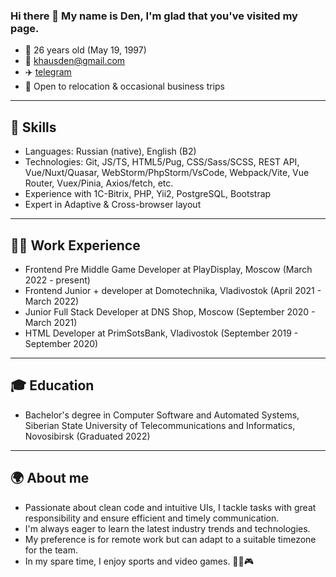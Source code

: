 ### Hi there 👋 My name is Den, I'm glad that you've visited my page.

* 🎂 26 years old \(May 19, 1997\)
* 📧 khausden@gmail.com 
* ✈️ [telegram](https://t.me/dk_d3v)
* 🏢 Open to relocation & occasional business trips

---

## 🔧 Skills

* Languages: Russian \(native\), English \(B2\)
* Technologies: Git, JS/TS, HTML5/Pug, CSS/Sass/SCSS, REST API, Vue/Nuxt/Quasar, WebStorm/PhpStorm/VsCode, Webpack/Vite, Vue Router, Vuex/Pinia, Axios/fetch, etc.
* Experience with 1C-Bitrix, PHP, Yii2, PostgreSQL, Bootstrap
* Expert in Adaptive & Cross-browser layout

---

## 👨‍💼 Work Experience

* Frontend Pre Middle Game Developer at PlayDisplay, Moscow \(March 2022 - present\)
* Frontend Junior + developer at Domotechnika, Vladivostok \(April 2021 - March 2022\)
* Junior Full Stack Developer at DNS Shop, Moscow \(September 2020 - March 2021\)
* HTML Developer at PrimSotsBank, Vladivostok \(September 2019 - September 2020\)

---

## 🎓 Education

* Bachelor's degree in Computer Software and Automated Systems, Siberian State University of Telecommunications and Informatics, Novosibirsk \(Graduated 2022\)

---

## 🌍 About me

* Passionate about clean code and intuitive UIs, I tackle tasks with great responsibility and ensure efficient and timely communication. 
* I'm always eager to learn the latest industry trends and technologies. 
* My preference is for remote work but can adapt to a suitable timezone for the team.
* In my spare time, I enjoy sports and video games. 🏋️‍♂️🎮

